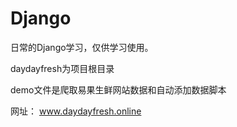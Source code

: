 # Django
日常的Django学习，仅供学习使用。

daydayfresh为项目根目录

demo文件是爬取易果生鲜网站数据和自动添加数据脚本

网址： www.daydayfresh.online